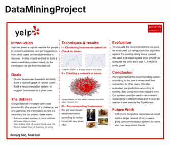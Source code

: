 # DataMiningProject

![alt tag](https://github.com/gladius1218/DataMiningProject/blob/master/YelpPoster.png)
